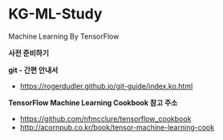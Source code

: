 # KG-ML-Study
Machine Learning By TensorFlow

**사전 준비하기**

**git - 간편 안내서**
- https://rogerdudler.github.io/git-guide/index.ko.html

**TensorFlow Machine Learning Cookbook 참고 주소**
- https://github.com/nfmcclure/tensorflow_cookbook
- http://acornpub.co.kr/book/tensor-machine-learning-cook

